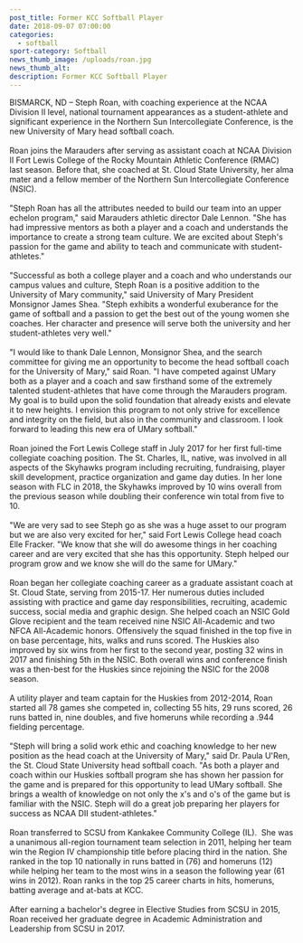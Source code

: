 ```yaml
---
post_title: Former KCC Softball Player
date: 2018-09-07 07:00:00
categories:
  - softball
sport-category: Softball
news_thumb_image: /uploads/roan.jpg
news_thumb_alt:
description: Former KCC Softball Player
---
```


BISMARCK, ND – Steph Roan, with coaching experience at the NCAA Division II level, national tournament appearances as a student-athlete and significant experience in the Northern Sun Intercollegiate Conference, is the new University of Mary head softball coach. <br> <br>Roan joins the Marauders after serving as assistant coach at NCAA Division II Fort Lewis College of the Rocky Mountain Athletic Conference (RMAC) last season. Before that, she coached at St. Cloud State University, her alma mater and a fellow member of the Northern Sun Intercollegiate Conference (NSIC).<br><br>"Steph Roan has all the attributes needed to build our team into an upper echelon program," said Marauders athletic director Dale Lennon. "She has had impressive mentors as both a player and a coach and understands the importance to create a strong team culture. We are excited about Steph's passion for the game and ability to teach and communicate with student-athletes."<br> <br>"Successful as both a college player and a coach and who understands our campus values and culture, Steph Roan is a positive addition to the University of Mary community," said University of Mary President Monsignor James Shea. "Steph exhibits a wonderful exuberance for the game of softball and a passion to get the best out of the young women she coaches. Her character and presence will serve both the university and her student-athletes very well."<br> <br>"I would like to thank Dale Lennon, Monsignor Shea, and the search committee for giving me an opportunity to become the head softball coach for the University of Mary," said Roan. "I have competed against UMary both as a player and a coach and saw firsthand some of the extremely talented student-athletes that have come through the Marauders program. My goal is to build upon the solid foundation that already exists and elevate it to new heights. I envision this program to not only strive for excellence and integrity on the field, but also in the community and classroom. I look forward to leading this new era of UMary softball."<br> <br>Roan joined the Fort Lewis College staff in July 2017 for her first full-time collegiate coaching position. The St. Charles, IL, native, was involved in all aspects of the Skyhawks program including recruiting, fundraising, player skill development, practice organization and game day duties. In her lone season with FLC in 2018, the Skyhawks improved by 10 wins overall from the previous season while doubling their conference win total from five to 10.<br> <br>"We are very sad to see Steph go as she was a huge asset to our program but we are also very excited for her," said Fort Lewis College head coach Elle Fracker. "We know that she will do awesome things in her coaching career and are very excited that she has this opportunity. Steph helped our program grow and we know she will do the same for UMary."<br> <br>Roan began her collegiate coaching career as a graduate assistant coach at St. Cloud State, serving from 2015-17. Her numerous duties included assisting with practice and game day responsibilities, recruiting, academic success, social media and graphic design. She helped coach an NSIC Gold Glove recipient and the team received nine NSIC All-Academic and two NFCA All-Academic honors. Offensively the squad finished in the top five in on base percentage, hits, walks and runs scored. The Huskies also improved by six wins from her first to the second year, posting 32 wins in 2017 and finishing 5th in the NSIC. Both overall wins and conference finish was a then-best for the Huskies since rejoining the NSIC for the 2008 season.<br> <br>A utility player and team captain for the Huskies from 2012-2014, Roan started all 78 games she competed in, collecting 55 hits, 29 runs scored, 26 runs batted in, nine doubles, and five homeruns while recording a .944 fielding percentage.<br> <br>"Steph will bring a solid work ethic and coaching knowledge to her new position as the head coach at the University of Mary," said Dr. Paula U'Ren, the St. Cloud State University head softball coach. "As both a player and coach within our Huskies softball program she has shown her passion for the game and is prepared for this opportunity to lead UMary softball. She brings a wealth of knowledge on not only the x's and o's of the game but is familiar with the NSIC. Steph will do a great job preparing her players for success as NCAA DII student-athletes."<br> <br>Roan transferred to SCSU from Kankakee Community College (IL).  She was a unanimous all-region tournament team selection in 2011, helping her team win the Region IV championship title before placing third in the nation. She ranked in the top 10 nationally in runs batted in (76) and homeruns (12) while helping her team to the most wins in a season the following year (61 wins in 2012). Roan ranks in the top 25 career charts in hits, homeruns, batting average and at-bats at KCC.<br> <br>After earning a bachelor's degree in Elective Studies from SCSU in 2015, Roan received her graduate degree in Academic Administration and Leadership from SCSU in 2017.
